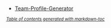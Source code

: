 - [Team-Profile-Generator](#team-profile-generator)

<small><i><a href='http://ecotrust-canada.github.io/markdown-toc/'>Table of contents generated with markdown-toc</a></i></small>
